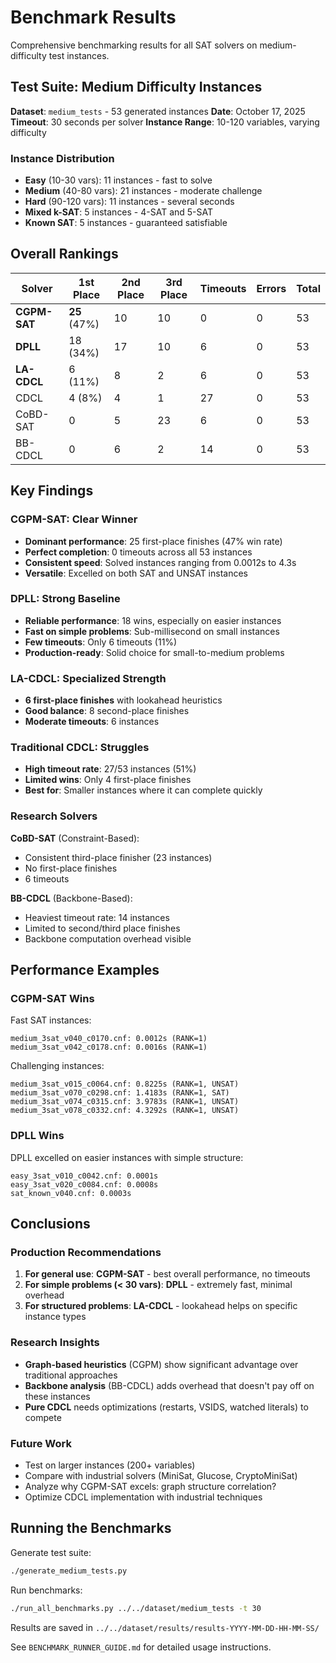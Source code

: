 # Benchmark Results

Comprehensive benchmarking results for all SAT solvers on medium-difficulty test instances.

## Test Suite: Medium Difficulty Instances

**Dataset**: `medium_tests` - 53 generated instances
**Date**: October 17, 2025
**Timeout**: 30 seconds per solver
**Instance Range**: 10-120 variables, varying difficulty

### Instance Distribution

- **Easy** (10-30 vars): 11 instances - fast to solve
- **Medium** (40-80 vars): 21 instances - moderate challenge
- **Hard** (90-120 vars): 11 instances - several seconds
- **Mixed k-SAT**: 5 instances - 4-SAT and 5-SAT
- **Known SAT**: 5 instances - guaranteed satisfiable

## Overall Rankings

| Solver | 1st Place | 2nd Place | 3rd Place | Timeouts | Errors | Total |
|--------|-----------|-----------|-----------|----------|--------|-------|
| **CGPM-SAT** | **25** (47%) | 10 | 10 | 0 | 0 | 53 |
| **DPLL** | 18 (34%) | 17 | 10 | 6 | 0 | 53 |
| **LA-CDCL** | 6 (11%) | 8 | 2 | 6 | 0 | 53 |
| CDCL | 4 (8%) | 4 | 1 | 27 | 0 | 53 |
| CoBD-SAT | 0 | 5 | 23 | 6 | 0 | 53 |
| BB-CDCL | 0 | 6 | 2 | 14 | 0 | 53 |

## Key Findings

### CGPM-SAT: Clear Winner
- **Dominant performance**: 25 first-place finishes (47% win rate)
- **Perfect completion**: 0 timeouts across all 53 instances
- **Consistent speed**: Solved instances ranging from 0.0012s to 4.3s
- **Versatile**: Excelled on both SAT and UNSAT instances

### DPLL: Strong Baseline
- **Reliable performance**: 18 wins, especially on easier instances
- **Fast on simple problems**: Sub-millisecond on small instances
- **Few timeouts**: Only 6 timeouts (11%)
- **Production-ready**: Solid choice for small-to-medium problems

### LA-CDCL: Specialized Strength
- **6 first-place finishes** with lookahead heuristics
- **Good balance**: 8 second-place finishes
- **Moderate timeouts**: 6 instances

### Traditional CDCL: Struggles
- **High timeout rate**: 27/53 instances (51%)
- **Limited wins**: Only 4 first-place finishes
- **Best for**: Smaller instances where it can complete quickly

### Research Solvers

**CoBD-SAT** (Constraint-Based):
- Consistent third-place finisher (23 instances)
- No first-place finishes
- 6 timeouts

**BB-CDCL** (Backbone-Based):
- Heaviest timeout rate: 14 instances
- Limited to second/third place finishes
- Backbone computation overhead visible

## Performance Examples

### CGPM-SAT Wins

Fast SAT instances:
```
medium_3sat_v040_c0170.cnf: 0.0012s (RANK=1)
medium_3sat_v042_c0178.cnf: 0.0016s (RANK=1)
```

Challenging instances:
```
medium_3sat_v015_c0064.cnf: 0.8225s (RANK=1, UNSAT)
medium_3sat_v070_c0298.cnf: 1.4183s (RANK=1, SAT)
medium_3sat_v074_c0315.cnf: 3.9783s (RANK=1, UNSAT)
medium_3sat_v078_c0332.cnf: 4.3292s (RANK=1, UNSAT)
```

### DPLL Wins

DPLL excelled on easier instances with simple structure:
```
easy_3sat_v010_c0042.cnf: 0.0001s
easy_3sat_v020_c0084.cnf: 0.0008s
sat_known_v040.cnf: 0.0003s
```

## Conclusions

### Production Recommendations

1. **For general use**: **CGPM-SAT** - best overall performance, no timeouts
2. **For simple problems (< 30 vars)**: **DPLL** - extremely fast, minimal overhead
3. **For structured problems**: **LA-CDCL** - lookahead helps on specific instance types

### Research Insights

- **Graph-based heuristics** (CGPM) show significant advantage over traditional approaches
- **Backbone analysis** (BB-CDCL) adds overhead that doesn't pay off on these instances
- **Pure CDCL** needs optimizations (restarts, VSIDS, watched literals) to compete

### Future Work

- Test on larger instances (200+ variables)
- Compare with industrial solvers (MiniSat, Glucose, CryptoMiniSat)
- Analyze why CGPM-SAT excels: graph structure correlation?
- Optimize CDCL implementation with industrial techniques

## Running the Benchmarks

Generate test suite:
```bash
./generate_medium_tests.py
```

Run benchmarks:
```bash
./run_all_benchmarks.py ../../dataset/medium_tests -t 30
```

Results are saved in `../../dataset/results/results-YYYY-MM-DD-HH-MM-SS/`

See `BENCHMARK_RUNNER_GUIDE.md` for detailed usage instructions.
